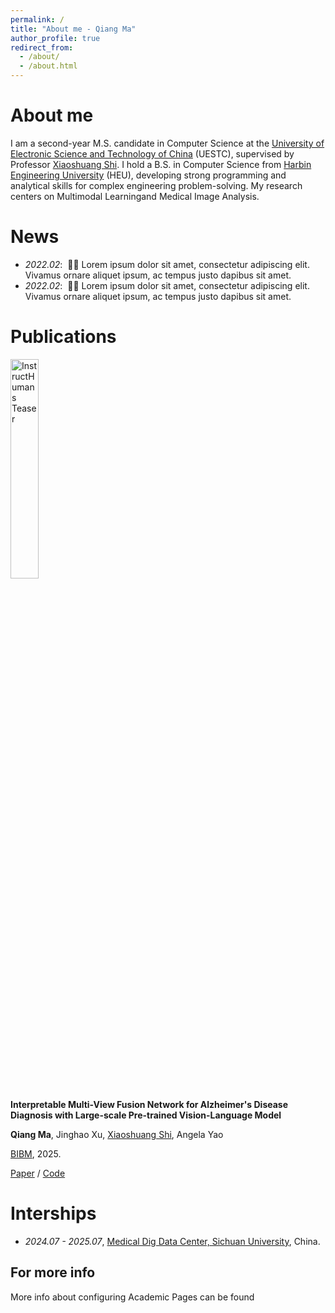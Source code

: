 ```yaml
---
permalink: /
title: "About me - Qiang Ma"
author_profile: true
redirect_from: 
  - /about/
  - /about.html
---
```


About me
======
I am a second-year M.S. candidate in Computer Science at the [University of Electronic Science and Technology of China](https://www.uestc.edu.cn/) (UESTC), supervised by Professor [Xiaoshuang Shi](https://scholar.google.com/citations?user=BWGQt3YAAAAJ&hl=en). ​I hold a B.S. in Computer Science from [Harbin Engineering University](http://www.hrbeu.edu.cn/) (HEU), developing​ strong ​programming​ and ​analytical skills for complex engineering problem-solving. My research ​centers on Multimodal Learning​ and ​Medical Image Analysis.

News
======
- *2022.02*: &nbsp;🎉🎉 Lorem ipsum dolor sit amet, consectetur adipiscing elit. Vivamus ornare aliquet ipsum, ac tempus justo dapibus sit amet. 
- *2022.02*: &nbsp;🎉🎉 Lorem ipsum dolor sit amet, consectetur adipiscing elit. Vivamus ornare aliquet ipsum, ac tempus justo dapibus sit amet. 

Publications
======
<div class="publication_div">
  <img src="../images/InstructHumans-teaser.gif" alt="InstructHumans Teaser" width="30%" >
  <div>
    <p><strong>
      Interpretable Multi-View Fusion Network for Alzheimer's Disease Diagnosis with Large-scale Pre-trained Vision-Language Model
    </strong></p>
    <p>
      <strong>Qiang Ma</strong>, Jinghao Xu, <a href="https://scholar.google.com/citations?user=BWGQt3YAAAAJ&hl=en">Xiaoshuang Shi</a>, Angela Yao
    </p>
    <p>
      <a href="https://arxiv.org/abs/2404.04037">BIBM</a>, 2025.
    </p>
    <p>
      <a href="https://jyzhu.top/instruct-humans/data/InstructHumans.pdf">Paper</a>
       /
       <a href="https://github.com/MakimaSasha/">Code</a>
    </p>
  </div>
</div>

Interships
======
- *2024.07 - 2025.07*, [Medical Dig Data Center, Sichuan University](https://www.wchscu.cn/dsj/index.html), China.

For more info
------
More info about configuring Academic Pages can be found

